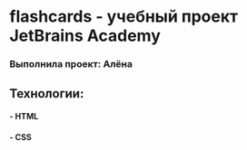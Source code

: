 # flashcards   - yчебный проект JetBrains Academy
### Выполнила проект: Алёна

## Технологии:
#### - HTML
#### - CSS 
